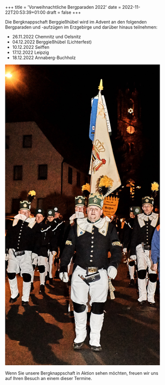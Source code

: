+++
title = 'Vorweihnachtliche Bergparaden 2022'
date = 2022-11-22T20:53:39+01:00
draft = false
+++

Die Bergknappschaft Berggießhübel wird im Advent an den folgenden Bergparaden und -aufzügen im Erzgebirge und darüber hinaus teilnehmen:

- 26.11.2022 Chemnitz und Oelsnitz
- 04.12.2022 Berggießhübel (Lichterfest)
- 10.12.2022 Seiffen
- 17.12.2022 Leipzig
- 18.12.2022 Annaberg-Buchholz

<!--more-->

![Bergknappschaft Berggießhübel](lichterfestbgh2018-f09.jpg)

Wenn Sie unsere Bergknappschaft in Aktion sehen möchten, freuen wir uns auf Ihren Besuch an einem dieser Termine.
